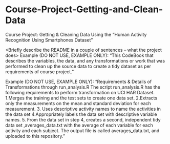 # Course-Project-Getting-and-Clean-Data

Course Project: Getting & Cleaning Data
Using the “Human Activity Recognition Using Smartphones Dataset”

<Briefly describe the README in a couple of sentences – what the project does>
Example (DO NOT USE, EXAMPLE ONLY):
 “This CodeBook that describes the variables, the data, and any transformations or work that was performed to clean up the source data to create a tidy dataset as per requirements of course project.”

<Give requirements of the details and tranforms to be done on the data by running the R script. >
Example (DO NOT USE, EXAMPLE ONLY):
“Requirements & Details of Transformations through run_analysis.R The script run_analysis.R has the following requirements to perform transformation on UCI HAR Dataset.
1.Merges the training and the test sets to create one data set.
2.Extracts only the measurements on the mean and standard deviation for each measurement.
3. Uses descriptive activity names to name the activities in the data set
4.Appropriately labels the data set with descriptive variable names.
5. From the data set in step 4, creates a second, independent tidy data set ,averages_data.txt with the average of each variable for each activity and each subject. The output file is called averages_data.txt, and uploaded to this repository.”
